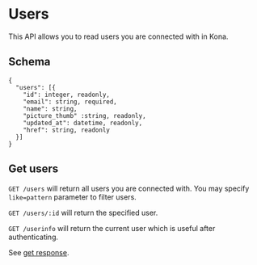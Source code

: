 Users
========

This API allows you to read users you are connected with in Kona.

Schema  <a name='schema'></a>
------------
```
{
  "users": [{
    "id": integer, readonly,
    "email": string, required,
    "name": string,
    "picture_thumb" :string, readonly,
    "updated_at": datetime, readonly,
    "href": string, readonly
  }]
}
```


Get users
------------
`GET /users` will return all users you are connected with.  You may specify `like=pattern` parameter to filter users.

`GET /users/:id` will return the specified user.

`GET /userinfo` will return the current user which is useful after authenticating.<a name='userinfo'></a>

See [get response](responses.md#get).